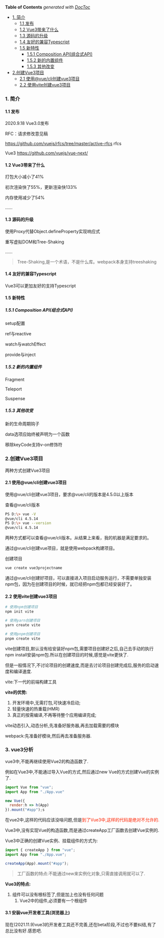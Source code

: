 <!-- START doctoc generated TOC please keep comment here to allow auto update -->
<!-- DON'T EDIT THIS SECTION, INSTEAD RE-RUN doctoc TO UPDATE -->
**Table of Contents**  *generated with [DocToc](https://github.com/thlorenz/doctoc)*

- [1. 简介](#1-%E7%AE%80%E4%BB%8B)
  - [1.1 发布](#11-%E5%8F%91%E5%B8%83)
  - [1.2 Vue3带来了什么](#12-vue3%E5%B8%A6%E6%9D%A5%E4%BA%86%E4%BB%80%E4%B9%88)
  - [1.3 源码的升级](#13-%E6%BA%90%E7%A0%81%E7%9A%84%E5%8D%87%E7%BA%A7)
  - [1.4 友好的兼容Typescript](#14-%E5%8F%8B%E5%A5%BD%E7%9A%84%E5%85%BC%E5%AE%B9typescript)
  - [1.5 新特性](#15-%E6%96%B0%E7%89%B9%E6%80%A7)
    - [1.5.1 Composition API(组合式API)](#151-composition-api%E7%BB%84%E5%90%88%E5%BC%8Fapi)
    - [1.5.2 新的内置组件](#152-%E6%96%B0%E7%9A%84%E5%86%85%E7%BD%AE%E7%BB%84%E4%BB%B6)
    - [1.5.3 其他改变](#153-%E5%85%B6%E4%BB%96%E6%94%B9%E5%8F%98)
- [2.创建Vue3项目](#2%E5%88%9B%E5%BB%BAvue3%E9%A1%B9%E7%9B%AE)
  - [2.1 使用@vue/cli创建vue3项目](#21-%E4%BD%BF%E7%94%A8vuecli%E5%88%9B%E5%BB%BAvue3%E9%A1%B9%E7%9B%AE)
  - [2.2 使用vite创建vue3项目](#22-%E4%BD%BF%E7%94%A8vite%E5%88%9B%E5%BB%BAvue3%E9%A1%B9%E7%9B%AE)

<!-- END doctoc generated TOC please keep comment here to allow auto update -->

### 1. 简介

#### 1.1 发布

2020.9.18 Vue3.0发布

RFC：请求修改意见稿

https://github.com/vuejs/rfcs/tree/master/active-rfcs  rfcs 

Vue3  https://github.com/vuejs/vue-next/

#### 1.2 Vue3带来了什么

打包大小减小了41%

初次渲染快了55%，更新渲染快133%

内存使用减少了54%

……

#### 1.3 源码的升级

使用Proxy代替Object.defineProperty实现响应式

重写虚拟DOM和Tree-Shaking

……

> Tree-Shaking,是一个术语，不是什么库。webpack本身支持treeshaking

#### 1.4 友好的兼容Typescript

Vue3可以更加友好的支持Typescript

#### 1.5 新特性

##### 1.5.1 Composition API(组合式API)

setup配置

ref与reactive

watch与watchEffect

provide与inject

##### 1.5.2 新的内置组件

Fragment

Teleport

Suspense

##### 1.5.3 其他改变

新的生命周期钩子

data选项应始终被声明为一个函数

移除keyCode支持v-on修饰符

### 2.创建Vue3项目

两种方式创建Vue3项目

#### 2.1 使用@vue/cli创建vue3项目

使用@vue/cli创建vue3项目，要求@vue/cli的版本是4.5.0以上版本

查看@vue/cli版本

```bash
PS D:\> vue -V
@vue/cli 4.5.14
PS D:\> vue --version
@vue/cli 4.5.14
```

两种方式都可以查看@vue/cli版本。从结果上来看，我的机器是满足要求的。

通过@vue/cli创建vue项目，就是使用webpack构建项目。

创建项目

```bash
vue create vue3projectname
```

通过@vue/cli创建好项目，可以直接进入项目启动服务运行，不需要单独安装npm包，因为在创建项目的时候，就已经把npm包都已经安装好了。

#### 2.2 使用vite创建vue3项目

```bash
# 使用npm创建项目
npm init vite

# 使用yarn创建项目
yarn create vite

# 使用pnpm创建项目
pnpm create vite
```

vite创建项目,默认没有给安装好npm包,需要项目创建好之后,自己去手动的执行npm install安装npm包.所以在创建项目的时候,感觉是vite更快了.

但是一般情况下,不讨论项目的创建速度,而是去讨论项目创建完成后,服务的启动速度和编译速度.

vite:下一代的前端构建工具

**vite的优势:**

1. 开发环境中,无需打包,可快速冷启动;
2. 轻量快速的热重载(HMR)
3. 真正的按需编译,不再等待整个应用编译完成;

vite动态引入,动态分析,先准备好服务器,再去加载需要的模块

webpack:先准备好模块,然后再去准备服务器.

### 3. vue3分析

vue3中,不能再继续使用Vue2的构造函数了.

例如在Vue3中,不能通过导入Vue的方式,然后通过new Vue的方式创建Vue的实例了.

```js
import Vue from "vue";
import App from "./App.vue"

new Vue({
  render:h => h(App)
}).mount("#app");s
```

在vue2中,这样的代码应该没啥问题,但是<font color="#f20">到了Vue3中,这样的代码是绝对不允许的.</font>

Vue3中,没有实现Vue的构造函数,而是通过createApp工厂函数去创建Vue实例的.

Vue3中正确的创建Vue实例、挂载组件的方式为:

```js
import { createApp } from "vue";
import App from "./App.vue";

createApp(App).mount("#app");
```

> 工厂函数的特点:不能通过new来实例化对象,只需直接调用就可以了.

**Vue3的特点:**

1. 组件可以没有根标签了,但是加上也没有任何问题
   1. Vue2中的组件,必须要有一个根组件

#### 3.1 安装vue开发者工具(浏览器上)

现在(2021.11.9)vue3的开发者工具还不完善,还在beta阶段,不过也不要纠结,有了总比没有好.感恩吧.

